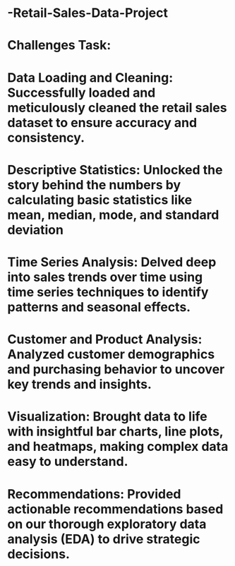 # -Retail-Sales-Data-Project
# Challenges Task:

# Data Loading and Cleaning: Successfully loaded and meticulously cleaned the retail sales dataset to ensure accuracy and consistency.
# Descriptive Statistics: Unlocked the story behind the numbers by calculating basic statistics like mean, median, mode, and standard deviation
# Time Series Analysis: Delved deep into sales trends over time using time series techniques to identify patterns and seasonal effects.
# Customer and Product Analysis: Analyzed customer demographics and purchasing behavior to uncover key trends and insights.
# Visualization: Brought data to life with insightful bar charts, line plots, and heatmaps, making complex data easy to understand.
# Recommendations: Provided actionable recommendations based on our thorough exploratory data analysis (EDA) to drive strategic decisions.
